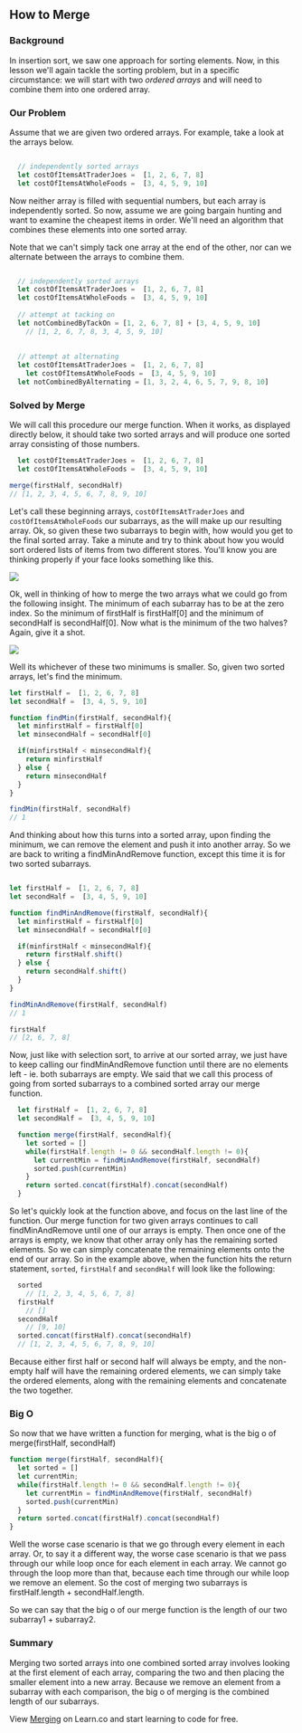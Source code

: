 ## How to Merge

### Background

In insertion sort, we saw one approach for sorting elements.  Now, in this lesson we'll again tackle the sorting problem, but in a specific circumstance: we will start with two *ordered arrays* and will need to combine them into one ordered array.  

### Our Problem
Assume that we are given two ordered arrays.  For example, take a look at the arrays below. 

```javascript

  // independently sorted arrays
  let costOfItemsAtTraderJoes =  [1, 2, 6, 7, 8]
  let costOfItemsAtWholeFoods =  [3, 4, 5, 9, 10]
```

Now neither array is filled with sequential numbers, but each array is independently sorted.  So now, assume we are going bargain hunting and want to examine the cheapest items in order.  We'll need an algorithm that combines these elements into one sorted array.  


Note that we can't simply tack one array at the end of the other, nor can we alternate between the arrays to combine them.

```javascript

  // independently sorted arrays
  let costOfItemsAtTraderJoes =  [1, 2, 6, 7, 8]
  let costOfItemsAtWholeFoods =  [3, 4, 5, 9, 10]
  
  // attempt at tacking on 
  let notCombinedByTackOn = [1, 2, 6, 7, 8] + [3, 4, 5, 9, 10]
	// [1, 2, 6, 7, 8, 3, 4, 5, 9, 10]
  
  
  // attempt at alternating
  let costOfItemsAtTraderJoes =  [1, 2, 6, 7, 8]
    let costOfItemsAtWholeFoods =  [3, 4, 5, 9, 10]
  let notCombinedByAlternating = [1, 3, 2, 4, 6, 5, 7, 9, 8, 10]
```

### Solved by Merge

We will call this procedure our merge function.  When it works, as displayed directly below, it should take two sorted arrays and will produce one sorted array consisting of those numbers. 

```javascript
  let costOfItemsAtTraderJoes =  [1, 2, 6, 7, 8]
  let costOfItemsAtWholeFoods =  [3, 4, 5, 9, 10]

merge(firstHalf, secondHalf)
// [1, 2, 3, 4, 5, 6, 7, 8, 9, 10]

```

Let's call these beginning arrays, `costOfItemsAtTraderJoes` and `costOfItemsAtWholeFoods` our subarrays, as the will make up our resulting array.  Ok, so given these two subarrays to begin with, how would you get to the final sorted array.  Take a minute and try to think about how you would sort ordered lists of items from two different stores.  You'll know you are thinking properly if your face looks something like this.

![](	https://s3-us-west-2.amazonaws.com/curriculum-content/web-development/algorithms/hmmmm.jpg)

Ok, well in thinking of how to merge the two arrays what we could go from the following insight.  The minimum of each subarray has to be at the zero index.  So the minimum of firstHalf is firstHalf[0] and the minimum of secondHalf is secondHalf[0].  Now what is the minimum of the two halves?  Again, give it a shot.

![](https://s3-us-west-2.amazonaws.com/curriculum-content/web-development/algorithms/monkey-thinking.jpg)

Well its whichever of these two minimums is smaller.  So, given two sorted arrays, let's find the minimum.  

```javascript
let firstHalf =  [1, 2, 6, 7, 8]
let secondHalf =  [3, 4, 5, 9, 10]

function findMin(firstHalf, secondHalf){
  let minfirstHalf = firstHalf[0]
  let minsecondHalf = secondHalf[0]

  if(minfirstHalf < minsecondHalf){
    return minfirstHalf
  } else {
    return minsecondHalf
  }
}

findMin(firstHalf, secondHalf)
// 1
```

And thinking about how this turns into a sorted array, upon finding the minimum, we can remove the element and push it into another array.  So we are back to writing a findMinAndRemove function, except this time it is for two sorted subarrays.

```javascript

let firstHalf =  [1, 2, 6, 7, 8]
let secondHalf =  [3, 4, 5, 9, 10]

function findMinAndRemove(firstHalf, secondHalf){
  let minfirstHalf = firstHalf[0]
  let minsecondHalf = secondHalf[0]

  if(minfirstHalf < minsecondHalf){
    return firstHalf.shift()
  } else {
    return secondHalf.shift()
  }
}

findMinAndRemove(firstHalf, secondHalf)
// 1

firstHalf
// [2, 6, 7, 8]
```

Now, just like with selection sort, to arrive at our sorted array, we just have to keep calling our findMinAndRemove function until there are no elements left - ie. both subarrays are empty.  We said that we call this process of going from sorted subarrays to a combined sorted array our merge function.

```javascript
  let firstHalf =  [1, 2, 6, 7, 8]
  let secondHalf =  [3, 4, 5, 9, 10]

  function merge(firstHalf, secondHalf){
    let sorted = []
    while(firstHalf.length != 0 && secondHalf.length != 0){
      let currentMin = findMinAndRemove(firstHalf, secondHalf)
      sorted.push(currentMin)
    }
    return sorted.concat(firstHalf).concat(secondHalf)
  }
```

So let's quickly look at the function above, and focus on the last line of the function.  Our merge function for two given arrays continues to call findMinAndRemove until one of our arrays is empty.  Then once one of the arrays is empty, we know that other array only has the remaining sorted elements.  So we can simply concatenate the remaining elements onto the end of our array.  So in the example above, when the function hits the return statement, `sorted`, `firstHalf` and `secondHalf` will look like the following:

```javascript
  sorted
    // [1, 2, 3, 4, 5, 6, 7, 8]
  firstHalf
    // []
  secondHalf
    // [9, 10]
  sorted.concat(firstHalf).concat(secondHalf)
  // [1, 2, 3, 4, 5, 6, 7, 8, 9, 10]
```
Because either first half or second half will always be empty, and the non-empty half will have the remaining ordered elements, we can simply take the ordered elements, along with the remaining elements and concatenate the two together.

### Big O 

So now that we have written a function for merging, what is the big o of merge(firstHalf, secondHalf)

```javascript
function merge(firstHalf, secondHalf){
  let sorted = []
  let currentMin;
  while(firstHalf.length != 0 && secondHalf.length != 0){
    let currentMin = findMinAndRemove(firstHalf, secondHalf)
    sorted.push(currentMin)
  }
  return sorted.concat(firstHalf).concat(secondHalf)
}

```

Well the worse case scenario is that we go through every element in each array.  Or, to say it a different way, the worse case scenario is that we pass through our while loop once for each element in each array.  We cannot go through the loop more than that, because each time through our while loop we remove an element.  So the cost of merging two subarrays is firstHalf.length + secondHalf.length.

So we can say that the big o of our merge function is the length of our two subarray1 + subarray2.  


### Summary

Merging two sorted arrays into one combined sorted array involves looking at the first element of each array, comparing the two and then placing the smaller element into a new array.  Because we remove an element from a subarray with each comparison, the big o of merging is the combined length of our subarrays.  
<p class='util--hide'>View <a href='https://learn.co/lessons/merging'>Merging</a> on Learn.co and start learning to code for free.</p>
